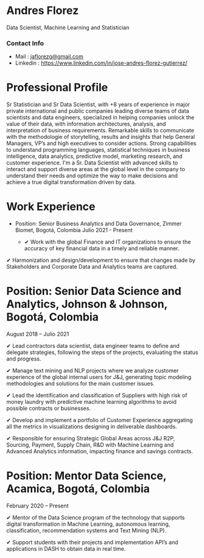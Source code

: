 # Andres Florez

Data Scientist, Machine Learning and Statistician

### Contact Info

* Mail : jaflorezg@gmail.com 
* Linkedin : https://www.linkedin.com/in/jose-andres-florez-gutierrez/

# Professional Profile

Sr Statistician and Sr Data Scientist, with +8 years of experience in major private international and public companies leading diverse teams of data scientists and data engineers, specialized in helping companies unlock the value of their data, with information architectures, analysis, and interpretation of business requirements. Remarkable skills to
communicate with the methodologie of storytelling, results and insights that help General Managers, VP’s and high executives to consider actions. Strong capabilities to understand programming languages, statistical techniques in business intelligence, data analytics, predictive model, marketing research, and customer experience. I'm a Sr. Data
Scientist with advanced skills to interact and support diverse areas at the global level in the company to understand their needs and optimize the way to make decisions and achieve a true digital transformation driven by data.

# Work Experience

* Position: Senior Business Analytics and Data Governance, Zimmer Biomet, Bogotá, Colombia
Julio 2021 - Present

    + ✔ Work with the global Finance and IT organizations to ensure the accuracy of key financial data in a timely
and reliable manner.

✔ Harmonization and design/development to ensure that changes made by Stakeholders and Corporate Data
and Analytics teams are captured.

# Position: Senior Data Science and Analytics, Johnson & Johnson, Bogotá, Colombia
August 2018 – Julio 2021

✔ Lead contractors data scientist, data engineer teams to define and delegate strategies, following the steps
of the projects, evaluating the status and progress.

✔ Manage text mining and NLP projects where we analyze customer experience of the global internal users
for J&J, generating topic modeling methodologies and solutions for the main customer issues.

✔ Lead the identification and classification of Suppliers with high risk of money laundry with predictive
machine learning algorithms to avoid possible contracts or businesses.

✔ Develop and implement a portfolio of Customer Experience aggregating all the metrics in visualizations
designing in deliverable dashboards.

✔ Responsible for ensuring Strategic Global Areas across J&J R2P, Sourcing, Payment, Supply Chain, R&D
with Machine Learning and Advanced Analytics information, impacting finance and savings contracts.

# Position: Mentor Data Science, Acamica, Bogotá, Colombia

February 2020 – Present

✔ Mentor of the Data Science program of the technology that supports digital transformation in Machine
Learning, autonomous learning, classification, recommendation systems and Text Mining (NLP).

✔ Support students with their projects and implementation API’s and applications in DASH to obtain data in
real time.
